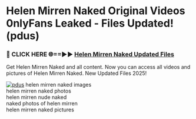 # Helen Mirren Naked Original Videos 0nlyFans Leaked - Files Updated! (pdus)

<h3>🔴 CLICK HERE 🌐==►► <a href="https://tinyurl.com/yckcrads" rel="nofollow">Helen Mirren Naked Updated Files</a></h3>

Get Helen Mirren Naked and all content. Now you can access all videos and pictures of Helen Mirren Naked. New Updated Files 2025!

[![pdus](https://i.imgur.com/hpKpOFt.gif)](https://tinyurl.com/yckcrads)
helen mirren naked images<br>
helen mirren naked photos<br>
helen mirren nude naked<br>
naked photos of helen mirren<br>
helen mirren naked pictures
